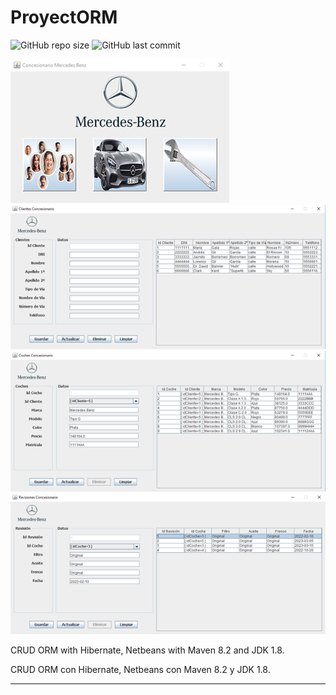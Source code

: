 # ProyectORM

![GitHub repo size](https://img.shields.io/github/repo-size/dfleper/ProyectORM?logo=github)
![GitHub last commit](https://img.shields.io/github/last-commit/dfleper/ProyectORM?color=blue&label=%C3%BAltimo%20commit&logo=github&logoColor=white)

![ScreenShot](https://github.com/DomingoFleitas/ProyectORM/blob/main/proyectORM/src/ScreenShot/proyectORM001.png)
![ScreenShot](https://github.com/DomingoFleitas/ProyectORM/blob/main/proyectORM/src/ScreenShot/proyectORM002.png)
![ScreenShot](https://github.com/DomingoFleitas/ProyectORM/blob/main/proyectORM/src/ScreenShot/proyectORM003.png)
![ScreenShot](https://github.com/DomingoFleitas/ProyectORM/blob/main/proyectORM/src/ScreenShot/proyectORM004.png)

CRUD ORM with Hibernate, Netbeans with Maven 8.2 and JDK 1.8.

CRUD ORM con Hibernate, Netbeans con Maven 8.2 y JDK 1.8.

-----
